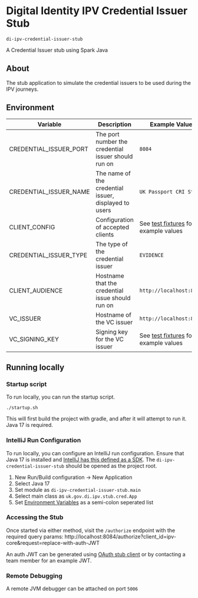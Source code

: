 # Digital Identity IPV Credential Issuer Stub

`di-ipv-credential-issuer-stub`



A Credential Issuer stub using Spark Java

## About

The stub application to simulate the credential issuers to be used during the IPV journeys.

## Environment

| Variable                | Description                                           | Example Value          |
|-------------------------|-------------------------------------------------------|------------------------|
| CREDENTIAL_ISSUER_PORT  | The port number the credential issuer should run on   | `8084`                 |
| CREDENTIAL_ISSUER_NAME  | The name of the credential issuer, displayed to users | `UK Passport CRI Stub` |
| CLIENT_CONFIG           | Configuration of accepted clients                     | See [test fixtures](https://github.com/alphagov/di-ipv-stubs/blob/main/di-ipv-credential-issuer-stub/src/test/java/uk/gov/di/ipv/stub/cred/fixtures/TestFixtures.java#L6) for example values                       |
| CREDENTIAL_ISSUER_TYPE  | The type of the credential issuer                     | `EVIDENCE`             |
| CLIENT_AUDIENCE         | Hostname that the credential issue should run on      | `http://localhost:8084` |
| VC_ISSUER               | Hostname of the VC issuer                             | `http://localhost:8084` |
| VC_SIGNING_KEY          | Signing key for the VC issuer | See [test fixtures](https://github.com/alphagov/di-ipv-stubs/blob/main/di-ipv-credential-issuer-stub/src/test/java/uk/gov/di/ipv/stub/cred/fixtures/TestFixtures.java#L6) for example values      |

## Running locally

### Startup script

To run locally, you can run the startup script.

```shell
./startup.sh
```

This will first build the project with gradle,
and after it will attempt to run it. Java 17 is required.

### IntelliJ Run Configuration

To run locally, you can configure an IntelliJ run configuration. Ensure that Java 17 is installed and [IntelliJ has this defined as a SDK](https://www.jetbrains.com/help/idea/sdk.html#define-sdk). The `di-ipv-credential-issuer-stub` should be opened as the project root.

1. New Run/Build configuration -> New Application
2. Select Java 17
3. Set module as `di-ipv-credential-issuer-stub.main`
4. Select main class as `uk.gov.di.ipv.stub.cred.App`
5. Set [Environment Variables](#environment) as a semi-colon seperated list

### Accessing the Stub

Once started via either method, visit the `/authorize` endpoint with the required query params:
http://localhost:8084/authorize?client_id=ipv-core&request=replace-with-auth-JWT

An auth JWT can be generated using [OAuth stub client](https://github.com/alphagov/di-stub-oauth-client/tree/wip-build-authorize-jar-url) or by contacting a team member for an example JWT.

### Remote Debugging

A remote JVM debugger can be attached on port `5006`
